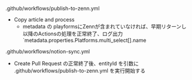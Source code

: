 .github/workflows/publish-to-zenn.yml

- Copy article and process
  - metadata の playformsにZennが含まれていなければ、早期リターンし以降のActionsの処理を正常終了、ログ出力
    `metadata.properties.Platforms.multi_select[].name

.github/workflows/notion-sync.yml

- Create Pull Request の正常終了後、entityId を引数に .github/workflows/publish-to-zenn.yml を実行開始する
